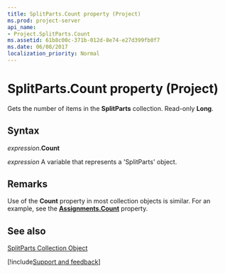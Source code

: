 ```yaml
---
title: SplitParts.Count property (Project)
ms.prod: project-server
api_name:
- Project.SplitParts.Count
ms.assetid: 61b8c00c-371b-012d-8e74-e27d399fb0f7
ms.date: 06/08/2017
localization_priority: Normal
---
```



# SplitParts.Count property (Project)

Gets the number of items in the  **SplitParts** collection. Read-only **Long**.


## Syntax

_expression_.**Count**

_expression_ A variable that represents a 'SplitParts' object.


## Remarks

Use of the  **Count** property in most collection objects is similar. For an example, see the **[Assignments.Count](Project.Assignments.Count.md)** property.


## See also


[SplitParts Collection Object](Project.splitparts.md)

[!include[Support and feedback](~/includes/feedback-boilerplate.md)]